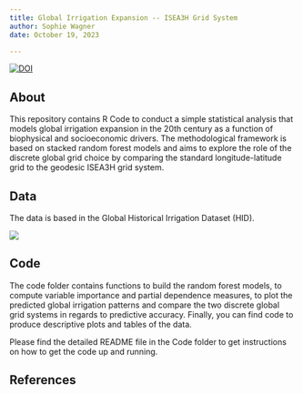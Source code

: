 ```yaml
---
title: Global Irrigation Expansion -- ISEA3H Grid System
author: Sophie Wagner
date: October 19, 2023

---
```


[![DOI](https://zenodo.org/badge/DOI/10.5281/zenodo.10012830.svg)](https://doi.org/10.5281/zenodo.10012830)


## About
This repository contains R Code to conduct a simple statistical analysis that models global irrigation expansion in the 20th century as a function of biophysical and socioeconomic drivers. The methodological framework is based on stacked random forest models and aims to explore the role of the discrete global grid choice by comparing the standard longitude-latitude grid to the geodesic ISEA3H grid system.   


## Data
The data is based in the Global Historical Irrigation Dataset (HID).


![](irrigation.gif)



## Code
The code folder contains functions to build the random forest models, to compute variable importance and partial dependence measures, to plot the predicted global irrigation patterns  and compare the two discrete global grid systems in regards to predictive accuracy. Finally, you can find code to produce descriptive plots and tables of the data. 

Please find the detailed README file in the Code folder to get instructions on how to get the code up and running. 


## References






